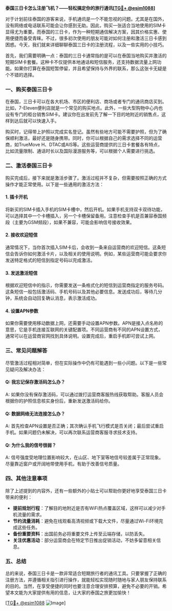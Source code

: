 **泰国三日卡怎么注册飞机？——轻松搞定你的旅行通讯[[TG💪+ @esim1088](https://t.me/s/esim1088)]**

对于计划前往泰国的游客来说，手机通讯是一个不能忽视的问题。尤其是在国外，没有网络或电话联系可能会让你感到无助。因此，购买一张适合当地使用的SIM卡显得尤为重要。而泰国的三日卡，作为一种短期通信解决方案，因其价格实惠、使用便捷而备受青睐。不过，很多初次使用的朋友可能对如何注册和激活三日卡感到困惑。今天，我们就来详细聊聊泰国三日卡的注册流程，以及一些实用的小技巧。

首先，我们需要明确一点：泰国的三日卡通常指的是可以在泰国当地购买并激活的短期SIM卡套餐。这种卡不仅提供本地通话和短信服务，还支持数据流量上网功能。如果你打算在泰国短暂停留，并且希望保持与外界的联系，那么这张卡无疑是个不错的选择。

### **一、购买泰国三日卡**

在泰国，三日卡可以在各大机场、市区的便利店、商场或者专门的通讯商店买到。比如，7-Eleven便利店就是一个常见的购买地点。此外，一些大型购物中心内也设有专门的柜台销售SIM卡。建议你在出发前先了解一下目的地附近的销售点，这样到达后就可以快速入手。

购买时，记得带上护照以完成实名登记。虽然有些地方可能不需要护照，但为了确保顺利激活，最好还是随身携带。同时，你可以根据自己的需求选择不同的运营商，如TrueMove H、DTAC或AIS等。这些运营商提供的三日卡套餐各有特点，比如流量限制、通话时长以及国际漫游服务等，可以根据个人需要进行挑选。

### **二、激活泰国三日卡**

购买完成后，接下来就是激活步骤了。激活过程并不复杂，但需要按照正确的方式操作才能正常使用。以下是一些通用的激活方法：

#### **1. 插卡开机**
将新买的SIM卡插入手机的SIM卡槽中，然后开机。如果手机支持双卡双待功能，可以选择其中一个卡槽插入，另一个卡槽保留备用。注意检查手机是否兼容泰国频段（主要为GSM频段），如果不兼容，可能会影响信号接收效果。

#### **2. 接收欢迎短信**
通常情况下，当你首次插入SIM卡后，会收到一条来自运营商的欢迎短信。这条短信会告诉你如何激活卡片，以及相关的使用说明。例如，某些运营商可能会要求你发送特定格式的短信到指定号码以完成激活。

#### **3. 发送激活短信**
根据欢迎短信中的指示，你需要发送一条格式化的短信到运营商指定的服务号码。这条短信一般包括激活码、手机号码以及其他必要信息。发送成功后，等待几分钟，系统会自动回复确认消息，表示激活成功。

#### **4. 设置APN参数**
如果你需要使用移动数据上网，还需要手动设置APN参数。APN是接入点名称的意思，它是手机连接互联网的关键配置项。不同运营商有不同的APN设置方式，通常可以在运营商官网找到具体说明。设置完成后，重启手机即可尝试上网。

### **三、常见问题解答**

尽管激活过程相对简单，但在实际操作中仍有可能遇到一些小问题。以下是一些常见疑问及解决办法：

#### **Q: 我忘记保存激活码怎么办？**
A: 如果你没有保存激活码，可以通过拨打运营商客服热线获取帮助。客服人员会根据你的护照信息核实身份后，重新发送激活码给你。

#### **Q: 数据网络无法连接怎么办？**
A: 首先检查APN设置是否正确；其次确认手机飞行模式是否关闭；最后尝试重启手机。如果问题仍未解决，可以再次联系运营商客服寻求技术支持。

#### **Q: 为什么我的信号很弱？**
A: 信号强度受地理位置影响较大，在山区、地下室等地信号较差属于正常现象。尽量靠近窗户或开阔地带使用手机，有助于改善信号质量。

### **四、其他注意事项**

除了上述提到的内容外，还有一些额外的小贴士可以帮助你更好地享受泰国三日卡带来的便利：

- **提前规划行程**：了解目的地附近是否有WiFi热点覆盖区域，这样可以减少对手机流量的需求。
- **节约流量消耗**：避免在线观看高清视频或下载大文件，尽量通过Wi-Fi环境完成这些任务。
- **备份重要资料**：出国前务必将重要文件上传至云端存储，以防丢失。
- **关注优惠活动**：部分运营商会在特定节日推出促销活动，不妨多留意相关信息。

### **五、总结**

总的来说，泰国三日卡是一款非常适合短期旅行者的通讯工具。只要掌握了正确的注册方法，并遵循相关指引进行操作，就能轻松实现随时随地与家人朋友保持联系的目的。当然，在享受便捷的同时也要注意合理安排预算，避免不必要的开销。希望本文能为大家提供有用的信息，让大家的泰国之旅更加愉快！

[[TG💪+ @esim1088](https://t.me/s/esim1088) ![Image](https://i.postimg.cc/4NQfJmqS/Snipaste-2025-05-13-00-14-12.png)]